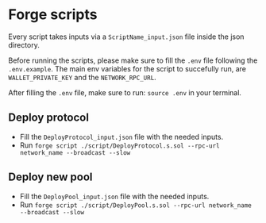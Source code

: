 # Forge scripts

Every script takes inputs via a `ScriptName_input.json` file inside the json directory.

Before running the scripts, please make sure to fill the `.env` file following the `.env.example`. The main env variables for the script to succefully run, are `WALLET_PRIVATE_KEY` and the `NETWORK_RPC_URL`.

After filling the `.env` file, make sure to run: `source .env` in your terminal.

## Deploy protocol

- Fill the `DeployProtocol_input.json` file with the needed inputs.
- Run `forge script ./script/DeployProtocol.s.sol --rpc-url network_name --broadcast --slow`

## Deploy new pool

- Fill the `DeployPool_input.json` file with the needed inputs.
- Run `forge script ./script/DeployPool.s.sol --rpc-url network_name --broadcast --slow`

